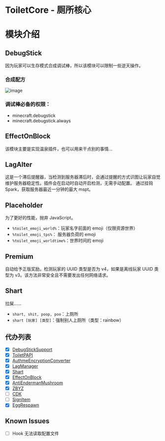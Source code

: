 # ToiletCore - 厕所核心

# 模块介绍

## DebugStick

因为玩家可以生存模式合成调试棒，所以该模块可以限制一些逆天操作。

### 合成配方

![image](https://user-images.githubusercontent.com/77124888/175134422-a4c1c9c8-3ab6-4693-9fec-0f3cfa30e17e.png)

### 调试棒必备的权限：

- minecraft.debugstick
- minecraft.debugstick.always

## EffectOnBlock

该模块主要是实现温泉插件，也可以用来干点别的事情…

## LagAlter

这是一个滞后提醒器，当检测到服务器滞后时，会通过提醒的方式识图让玩家自觉维护服务器稳定性。插件会在启动时自动开启检测，无需手动配置。
通过挂钩 Spark，获取服务器最近一分钟的最大 mspt。

## Placeholder

为了更好的性能，抛弃 JavaScript。

- `%toilet_emoji_world%`：玩家名字前面的 emoji（仅限资源世界）
- `%toilet_emoji_tps%`： 服务器负荷的 emoji
- `%toilet_emoji_worldtime%`：世界时间的 emoji

## Premium

自动给予正版奖励。检测玩家的 UUID 类型是否为 v4，如果是离线玩家 UUID 类型为 v3。该方法非常安全且不需要发出任何网络请求。

## Shart

拉屎……

- `shart, shit, poop, poo`：上厕所
- `shart [玩家] [类型]`：强制别人上厕所（类型：rainbow）

## 代办列表

- [x] [DebugStickSupport](https://github.com/ToiletMC/plugin-DebugStickSupport)
- [x] [ToiletPAPI](https://github.com/ToiletMC/plugin-ToiletPAPI)
- [x] [AuthmeEncryptionConverter](https://github.com/ToiletMC/plugin-AuthmeEncryptionConverter)
- [x] [LagManager](https://github.com/ToiletMC/plugin-LagManager)
- [x] [Shart](https://github.com/ToiletMC/plugin-Shart)
- [x] [EffectOnBlock](https://github.com/ToiletMC/plugin-EffectOnBlock)
- [x] [AntiEndermanMushroom](https://github.com/ToiletMC/plugin-AntiEndermanMushroom)
- [x] [ZBYZ](https://github.com/ToiletMC/plugin-ZBYZ)
- [ ] [CDK](https://github.com/ToiletMC/plugin-CDK)
- [ ] [SignItem](https://github.com/ToiletMC/plugin-SignItem)
- [x] [EggRespawn](https://github.com/XXY233/EggRespawn)

## Known Issues

- [ ] Hook 无法读取配置文件
